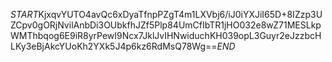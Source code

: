 $START$KjxqvYUTO4avQc6xDyaTfnpPZgT4m1LXVbj6/iJ0iYXJiI65D+8IZzp3UZCpv0gORjNvilAnbDi3OUbkfhJZf5Plp84UmCfIbTR1jHO032e8wZ71MESLkpWMThbqog6E9iR8yrPewI9Ncx7JklJvIHNwiduchKH039opL3Guyr2eJzzbcHLKy3eBjAkcYUoKh2YXk5J4p6kz6RdMsQ78Wg==$END$